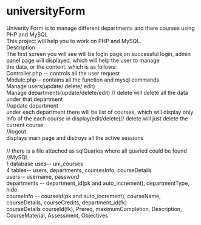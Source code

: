# universityForm
Univerity Form is to manage different departments and there courses using PHP and MySQL<br />
This project will help you to work on PHP and MySQL. <br />
Description:<br />
The first screen you will see will be login page,on successful login, admin panel page will displayed, which will help the user to manage<br />
the data, or the content. which is as follows:<br />
Controller.php -- controls all the user request <br />
Module.php-- contains all the function and mysql commands <br />
Manage users(update/ delete/ edit)<br />
Manage departments(update/delete/edit) // delete will delete all the data under that department<br />
//update department<br />
under each department there will be list of courses, which will display only Info of the each course in display(edit/delete)// delete will just delete the current course<br />
//logout <br />
displays main page and distroys all the active sessions<br />
<br />
// there is a file attached as sqlQuaries where all quaried could be found<br />
//MySQL<br />
1 database uses-- uni_courses<br />
4 tables-- users, departments, coursesInfo, courseDetails<br />
users-- username, password<br />
departments -- department_id(pk and auto_increment), departmentType, hide<br />
courseInfo -- courseId(pk and auto_increment), courseName, courseDetails, courseCredits, department_id(fk)<br />
courseDetails courseId(fk), Prereq, maximumCompletion, Description, CourseMaterial, Assessment, Objectives<br />
